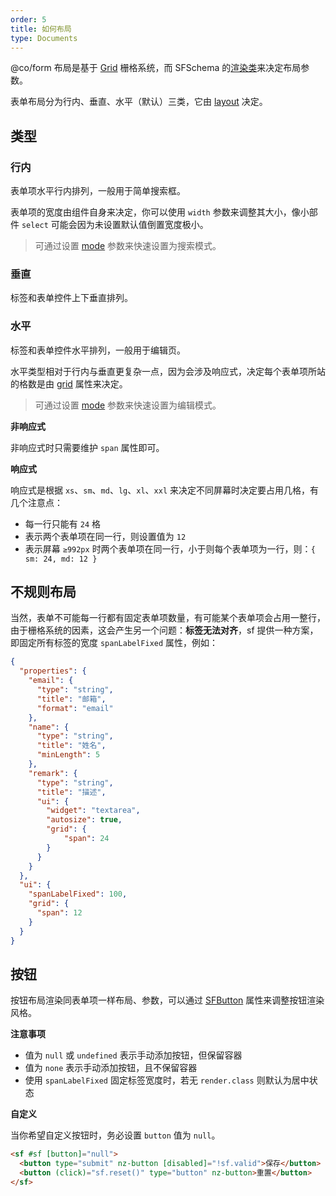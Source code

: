 ```yaml
---
order: 5
title: 如何布局
type: Documents
---
```


@co/form 布局是基于 [Grid](https://ng.ant.design/components/grid/zh) 栅格系统，而 SFSchema 的[渲染类](/form/schema/en#%E6%B8%B2%E6%9F%93%E7%B1%BB)来决定布局参数。

表单布局分为行内、垂直、水平（默认）三类，它由 [layout](/form/getting-started/zh#API) 决定。

## 类型

### 行内

表单项水平行内排列，一般用于简单搜索框。

表单项的宽度由组件自身来决定，你可以使用 `width` 参数来调整其大小，像小部件 `select` 可能会因为未设置默认值倒置宽度极小。

> 可通过设置 [mode](/form/getting-started/zh#mode%E6%9C%89%E4%BB%80%E4%B9%88%E4%BD%9C%E7%94%A8%EF%BC%9F) 参数来快速设置为搜索模式。

### 垂直

标签和表单控件上下垂直排列。

### 水平

标签和表单控件水平排列，一般用于编辑页。

水平类型相对于行内与垂直更复杂一点，因为会涉及响应式，决定每个表单项所站的格数是由 [grid](/form/schema#%E5%93%8D%E5%BA%94%E5%BC%8F%E5%B1%9E%E6%80%A7-SFGridSchema) 属性来决定。

> 可通过设置 [mode](/form/getting-started/zh#mode%E6%9C%89%E4%BB%80%E4%B9%88%E4%BD%9C%E7%94%A8%EF%BC%9F) 参数来快速设置为编辑模式。

**非响应式**

非响应式时只需要维护 `span` 属性即可。

**响应式**

响应式是根据 `xs`、`sm`、`md`、`lg`、`xl`、`xxl` 来决定不同屏幕时决定要占用几格，有几个注意点：

- 每一行只能有 `24` 格
- 表示两个表单项在同一行，则设置值为 `12`
- 表示屏幕 `≥992px` 时两个表单项在同一行，小于则每个表单项为一行，则：`{ sm: 24, md: 12 }`

## 不规则布局

当然，表单不可能每一行都有固定表单项数量，有可能某个表单项会占用一整行，由于栅格系统的因素，这会产生另一个问题：**标签无法对齐**，sf 提供一种方案，即固定所有标签的宽度 `spanLabelFixed` 属性，例如：

```json
{
  "properties": {
    "email": {
      "type": "string",
      "title": "邮箱",
      "format": "email"
    },
    "name": {
      "type": "string",
      "title": "姓名",
      "minLength": 5
    },
    "remark": {
      "type": "string",
      "title": "描述",
      "ui": {
        "widget": "textarea",
        "autosize": true,
        "grid": {
            "span": 24
        }
      }
    }
  },
  "ui": {
    "spanLabelFixed": 100,
    "grid": {
      "span": 12
    }
  }
}
```

## 按钮

按钮布局渲染同表单项一样布局、参数，可以通过 [SFButton](/form/getting-started#SFButton) 属性来调整按钮渲染风格。

**注意事项**

- 值为 `null` 或 `undefined` 表示手动添加按钮，但保留容器
- 值为 `none` 表示手动添加按钮，且不保留容器
- 使用 `spanLabelFixed` 固定标签宽度时，若无 `render.class` 则默认为居中状态

**自定义**

当你希望自定义按钮时，务必设置 `button` 值为 `null`。

```html
<sf #sf [button]="null">
  <button type="submit" nz-button [disabled]="!sf.valid">保存</button>
  <button (click)="sf.reset()" type="button" nz-button>重置</button>
</sf>
```
